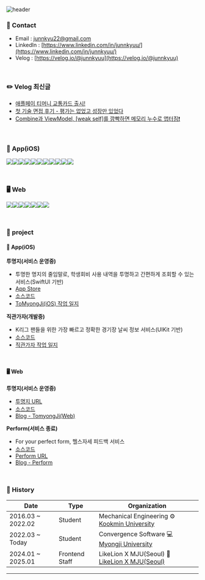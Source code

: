 ![header](https://capsule-render.vercel.app/api?type=waving&color=0:87CEEB,100:1E90FF&height=180&section=header&text=🍎%20%20%20%20%20%20Jun&fontSize=50&fontColor=FDF5E6&animation=twinkling&fontAlign=10&fontAlignY=40)

### 📌 Contact

- Email : [junnkyu22@gmail.com](junnkyu22@gmail.com)
- LinkedIn : [https://www.linkedin.com/in/junnkyuu/](https://www.linkedin.com/in/junnkyuu/)
- Velog : [https://velog.io/@junnkyuu](https://velog.io/@junnkyuu)

<br>

### ✏️ Velog 최신글
- [애플페이 티머니 교통카드 출시!](https://velog.io/@junnkyuu/%EC%95%A0%ED%94%8C%ED%8E%98%EC%9D%B4-%ED%8B%B0%EB%A8%B8%EB%8B%88-%EA%B5%90%ED%86%B5%EC%B9%B4%EB%93%9C-%EC%B6%9C%EC%8B%9C)
- [첫 기술 면접 후기 - 평가는 없었고 성장만 있었다](https://velog.io/@junnkyuu/%EC%B2%AB-%EA%B8%B0%EC%88%A0-%EB%A9%B4%EC%A0%91-%ED%9B%84%EA%B8%B0-%ED%8F%89%EA%B0%80%EB%8A%94-%EC%97%86%EC%97%88%EA%B3%A0-%EC%84%B1%EC%9E%A5%EB%A7%8C-%EC%9E%88%EC%97%88%EB%8B%A4)
- [Combine과 ViewModel, [weak self]를 깜빡하면 메모리 누수로 앱터짐❗️](https://velog.io/@junnkyuu/Combine%EA%B3%BC-ViewModel-weak-self%EB%A5%BC-%EA%B9%9C%EB%B9%A1%ED%95%98%EB%A9%B4-%EB%A9%94%EB%AA%A8%EB%A6%AC-%EB%88%84%EC%88%98%EB%A1%9C-%EB%A9%94%EB%AA%A8%EB%A6%AC-%EB%88%84%EC%88%98%EB%A1%9C-%EC%95%B1%ED%84%B0%EC%A7%90)

<br>

### 🍎 App(iOS)
<img src="https://img.shields.io/badge/Xcode-2379F4?style=for-the-badge&logo=Xcode&logoColor=white"><img src="https://img.shields.io/badge/XCTest-2379F4?style=for-the-badge&logo=Xcode&logoColor=white"><img src="https://img.shields.io/badge/SPM-2379F4?style=for-the-badge&logo=Xcode&logoColor=white"><img src="https://img.shields.io/badge/Swift-E60012?style=for-the-badge&logo=Swift&logoColor=white"><img src="https://img.shields.io/badge/UIKit-F05138?style=for-the-badge&logo=Swift&logoColor=white"><img src="https://img.shields.io/badge/SwiftUI-E60012?style=for-the-badge&logo=Swift&logoColor=white"><img src="https://img.shields.io/badge/combine-FF61F6?style=for-the-badge&logo=Swift&logoColor=white"><img src="https://img.shields.io/badge/Alamofire-EF2D5E?style=for-the-badge&logo=Swift&logoColor=white"><img src="https://img.shields.io/badge/Tuist-5A2EF4?style=for-the-badge&logo=Swift&logoColor=white"><img src="https://img.shields.io/badge/fastlane-00F200?style=for-the-badge&logo=fastlane&logoColor=white"><img src="https://img.shields.io/badge/githubactions-000000?style=for-the-badge&logo=GithubActions&logoColor=white">


<br>

### 🖥️ Web
<img src="https://img.shields.io/badge/Typescript-3178C6?style=for-the-badge&logo=typescript&logoColor=white"><img src="https://img.shields.io/badge/Javascript-F7DF1E?style=for-the-badge&logo=Javascript&logoColor=white"><img src="https://img.shields.io/badge/react-61DAFB?style=for-the-badge&logo=react&logoColor=white"><img src="https://img.shields.io/badge/zustand-FF3366?style=for-the-badge&logo=react&logoColor=white"><img src="https://img.shields.io/badge/tailwindcss-06B6D4?style=for-the-badge&logo=tailwindcss&logoColor=white"><img src="https://img.shields.io/badge/styledcomponents-DB7093?style=for-the-badge&logo=styledcomponents&logoColor=white"><img src="https://img.shields.io/badge/vercel-000000?style=for-the-badge&logo=vercel&logoColor=white">


<br>

### 📁 project

#### 🍎 App(iOS)

**투명지(서비스 운영중)**
  - 투명한 명지의 줄임말로, 학생회비 사용 내역을 투명하고 간편하게 조회할 수 있는 서비스(SwiftUI 기반)
  - [App Store](https://apps.apple.com/kr/app/%ED%88%AC%EB%AA%85%EC%A7%80/id6743519294)
  - [소스코드](https://github.com/JunnKyuu/ToMyongJi-iOS)
  - [ToMyongJi(iOS) 작업 일지](https://junnkyuu.notion.site/14ec39f2249a80f888f6e01041c45964?v=7d3b57cef6e1467bbedbd158296a8dcb)

**직관가자(개발중)**
  - K리그 팬들을 위한 가장 빠르고 정확한 경기장 날씨 정보 서비스(UIKit 기반)
  - [소스코드](https://github.com/KLeague-Weather/KLeague-Weather-iOS)
  - [직관가자 작업 일지](https://junnkyuu.notion.site/238c39f2249a808ca5dee4facdcb6104?v=238c39f2249a813b8f51000c857fecb3)

<br>

#### 🖥️ Web

**투명지(서비스 운영중)**
  - [투명지 URL](https://www.tomyongji.com/)
  - [소스코드](https://github.com/JunnKyuu/ToMyongJi-front)
  - [Blog - TomyongJi(Web)](https://velog.io/@junnkyuu/SW%EA%B2%BD%EC%A7%84%EB%8C%80%ED%9A%8C-%ED%94%84%EB%A1%9C%EC%A0%9D%ED%8A%B8-%ED%9B%84%EA%B8%B0)

**Perform(서비스 종료)**
  - For your perfect form, 헬스자세 피드백 서비스
  - [소스코드](https://github.com/JunnKyuu/perform-front)
  - [Perform URL](https://perfect-form-chi.vercel.app/)
  - [Blog - Perform](https://velog.io/@junnkyuu/%EB%A9%8B%EC%9F%81%EC%9D%B4%EC%82%AC%EC%9E%90%EC%B2%98%EB%9F%BC-%ED%95%B4%EC%BB%A4%ED%86%A4-%ED%94%84%EB%A1%9C%EC%A0%9D%ED%8A%B8-%ED%9B%84%EA%B8%B0)

<br>

### 🔭 History

|Date|Type|Organization|
|-----|---|---|
|2016.03 ~ 2022.02|Student|Mechanical Engineering ⚙️　 [Kookmin University](https://www.kookmin.ac.kr/comm/html/user/temp_page.do)|
|2022.03 ~ Today|Student|Convergence Software 💻　 [Myongji University](https://www.mju.ac.kr/sites/mjukr/intro/intro.html)|
|2024.01 ~ 2025.01|Frontend Staff|LikeLion X MJU(Seoul) 🦁　 [LikeLion X MJU(Seoul)](https://www.instagram.com/likelion_mju/)|
---

